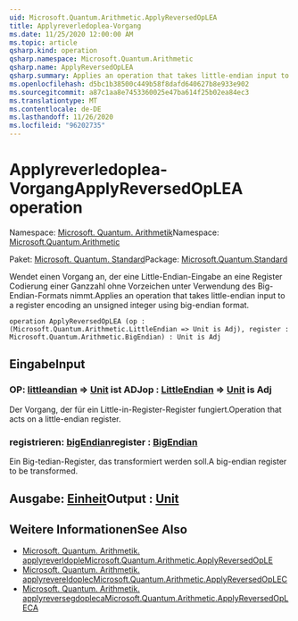 ```yaml
---
uid: Microsoft.Quantum.Arithmetic.ApplyReversedOpLEA
title: Applyreverledoplea-Vorgang
ms.date: 11/25/2020 12:00:00 AM
ms.topic: article
qsharp.kind: operation
qsharp.namespace: Microsoft.Quantum.Arithmetic
qsharp.name: ApplyReversedOpLEA
qsharp.summary: Applies an operation that takes little-endian input to a register encoding an unsigned integer using big-endian format.
ms.openlocfilehash: d5bc1b38500c449b58f8dafd640627b8e933e902
ms.sourcegitcommit: a87c1aa8e7453360025e47ba614f25b02ea84ec3
ms.translationtype: MT
ms.contentlocale: de-DE
ms.lasthandoff: 11/26/2020
ms.locfileid: "96202735"
---
```

# <a name="applyreversedoplea-operation"></a><span data-ttu-id="fa216-102">Applyreverledoplea-Vorgang</span><span class="sxs-lookup"><span data-stu-id="fa216-102">ApplyReversedOpLEA operation</span></span>

<span data-ttu-id="fa216-103">Namespace: [Microsoft. Quantum. Arithmetik](xref:Microsoft.Quantum.Arithmetic)</span><span class="sxs-lookup"><span data-stu-id="fa216-103">Namespace: [Microsoft.Quantum.Arithmetic](xref:Microsoft.Quantum.Arithmetic)</span></span>

<span data-ttu-id="fa216-104">Paket: [Microsoft. Quantum. Standard](https://nuget.org/packages/Microsoft.Quantum.Standard)</span><span class="sxs-lookup"><span data-stu-id="fa216-104">Package: [Microsoft.Quantum.Standard](https://nuget.org/packages/Microsoft.Quantum.Standard)</span></span>


<span data-ttu-id="fa216-105">Wendet einen Vorgang an, der eine Little-Endian-Eingabe an eine Register Codierung einer Ganzzahl ohne Vorzeichen unter Verwendung des Big-Endian-Formats nimmt.</span><span class="sxs-lookup"><span data-stu-id="fa216-105">Applies an operation that takes little-endian input to a register encoding an unsigned integer using big-endian format.</span></span>

```qsharp
operation ApplyReversedOpLEA (op : (Microsoft.Quantum.Arithmetic.LittleEndian => Unit is Adj), register : Microsoft.Quantum.Arithmetic.BigEndian) : Unit is Adj
```


## <a name="input"></a><span data-ttu-id="fa216-106">Eingabe</span><span class="sxs-lookup"><span data-stu-id="fa216-106">Input</span></span>

### <a name="op--littleendian--unit--is-adj"></a><span data-ttu-id="fa216-107">OP: [littleandian](xref:Microsoft.Quantum.Arithmetic.LittleEndian) => [Unit](xref:microsoft.quantum.lang-ref.unit)  ist ADJ</span><span class="sxs-lookup"><span data-stu-id="fa216-107">op : [LittleEndian](xref:Microsoft.Quantum.Arithmetic.LittleEndian) => [Unit](xref:microsoft.quantum.lang-ref.unit)  is Adj</span></span>

<span data-ttu-id="fa216-108">Der Vorgang, der für ein Little-in-Register-Register fungiert.</span><span class="sxs-lookup"><span data-stu-id="fa216-108">Operation that acts on a little-endian register.</span></span>


### <a name="register--bigendian"></a><span data-ttu-id="fa216-109">registrieren: [bigEndian](xref:Microsoft.Quantum.Arithmetic.BigEndian)</span><span class="sxs-lookup"><span data-stu-id="fa216-109">register : [BigEndian](xref:Microsoft.Quantum.Arithmetic.BigEndian)</span></span>

<span data-ttu-id="fa216-110">Ein Big-tedian-Register, das transformiert werden soll.</span><span class="sxs-lookup"><span data-stu-id="fa216-110">A big-endian register to be transformed.</span></span>



## <a name="output--unit"></a><span data-ttu-id="fa216-111">Ausgabe: [Einheit](xref:microsoft.quantum.lang-ref.unit)</span><span class="sxs-lookup"><span data-stu-id="fa216-111">Output : [Unit](xref:microsoft.quantum.lang-ref.unit)</span></span>



## <a name="see-also"></a><span data-ttu-id="fa216-112">Weitere Informationen</span><span class="sxs-lookup"><span data-stu-id="fa216-112">See Also</span></span>

- [<span data-ttu-id="fa216-113">Microsoft. Quantum. Arithmetik. applyreverldople</span><span class="sxs-lookup"><span data-stu-id="fa216-113">Microsoft.Quantum.Arithmetic.ApplyReversedOpLE</span></span>](xref:Microsoft.Quantum.Arithmetic.ApplyReversedOpLE)
- [<span data-ttu-id="fa216-114">Microsoft. Quantum. Arithmetik. applyrevereldoplec</span><span class="sxs-lookup"><span data-stu-id="fa216-114">Microsoft.Quantum.Arithmetic.ApplyReversedOpLEC</span></span>](xref:Microsoft.Quantum.Arithmetic.ApplyReversedOpLEC)
- [<span data-ttu-id="fa216-115">Microsoft. Quantum. Arithmetik. applyreversegdopleca</span><span class="sxs-lookup"><span data-stu-id="fa216-115">Microsoft.Quantum.Arithmetic.ApplyReversedOpLECA</span></span>](xref:Microsoft.Quantum.Arithmetic.ApplyReversedOpLECA)